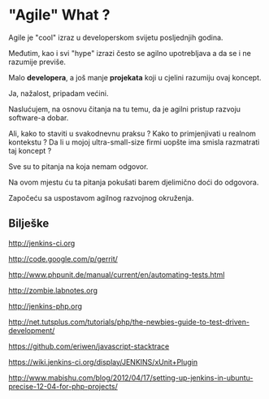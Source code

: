 "Agile" What ?
=============

Agile je "cool" izraz u developerskom svijetu posljednjih godina.

Međutim, kao i svi "hype" izrazi često se agilno upotrebljava a da se i
ne razumije previše.

Malo **developera**, a još manje **projekata** koji u cjelini razumiju ovaj
koncept.

Ja, nažalost, pripadam većini. 

Naslućujem, na osnovu čitanja na tu temu, da je agilni pristup razvoju software-a dobar. 

Ali, kako to staviti u svakodnevnu praksu ? Kako to primjenjivati u realnom kontekstu ? Da li u
mojoj ultra-small-size firmi uopšte ima smisla razmatrati taj koncept ?

Sve su to pitanja na koja nemam odgovor.

Na ovom mjestu ću ta pitanja pokušati barem djelimično doći do odgovora.

Započeću sa uspostavom agilnog razvojnog okruženja.


Bilješke
--------

http://jenkins-ci.org

http://code.google.com/p/gerrit/

http://www.phpunit.de/manual/current/en/automating-tests.html

http://zombie.labnotes.org

http://jenkins-php.org

http://net.tutsplus.com/tutorials/php/the-newbies-guide-to-test-driven-development/

https://github.com/eriwen/javascript-stacktrace


https://wiki.jenkins-ci.org/display/JENKINS/xUnit+Plugin

http://www.mabishu.com/blog/2012/04/17/setting-up-jenkins-in-ubuntu-precise-12-04-for-php-projects/

